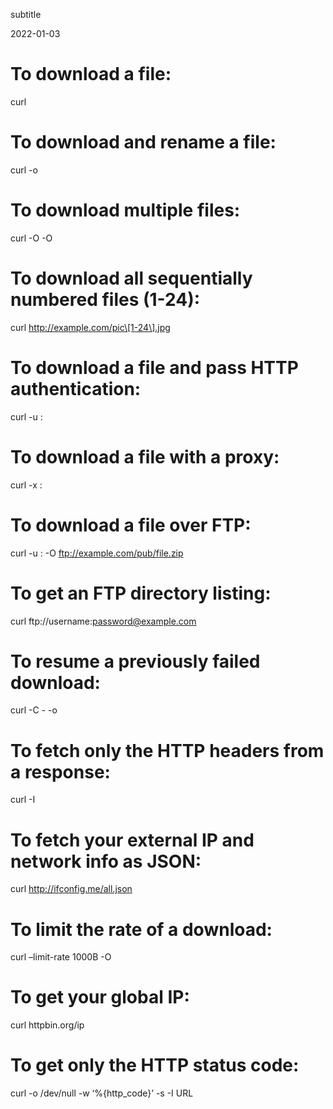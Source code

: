 subtitle

2022-01-03

To download a file:
===================

curl

To download and rename a file:
==============================

curl -o

To download multiple files:
===========================

curl -O -O

To download all sequentially numbered files (1-24):
===================================================

curl http://example.com/pic\[1-24\].jpg

To download a file and pass HTTP authentication:
================================================

curl -u :

To download a file with a proxy:
================================

curl -x :

To download a file over FTP:
============================

curl -u : -O ftp://example.com/pub/file.zip

To get an FTP directory listing:
================================

curl ftp://username:password@example.com

To resume a previously failed download:
=======================================

curl -C - -o

To fetch only the HTTP headers from a response:
===============================================

curl -I

To fetch your external IP and network info as JSON:
===================================================

curl http://ifconfig.me/all.json

To limit the rate of a download:
================================

curl –limit-rate 1000B -O

To get your global IP:
======================

curl httpbin.org/ip

To get only the HTTP status code:
=================================

curl -o /dev/null -w ‘%{http\_code}’ -s -I URL
